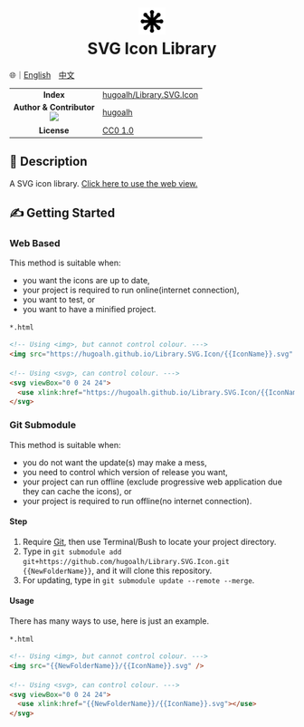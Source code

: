 # <div align="center"><img src="../SVG_Alt.svg" width=48 height=48 /><br />SVG Icon Library</div>

🌐｜<a href="./README.md">English</a>　<a href="./README.zh-hant.md">中文</a>

<table>
  <tr>
    <td align="center"><strong>Index</strong></td>
    <td><a href="https://github.com/hugoalh/Library.SVG.Icon">hugoalh/Library.SVG.Icon</a></td>
  </tr>
  <tr>
    <td align="center">
      <strong>Author & Contributor</strong><br />
      <img src="https://img.shields.io/github/contributors/hugoalh/Library.SVG.Icon?color=000000&label=%20" />
    </td>
    <td><a href="https://github.com/hugoalh">hugoalh</a></td>
  </tr>
  <tr>
    <td align="center"><strong>License</strong></td>
    <td>
      <a href="../LICENSE.md">CC0 1.0</a>
    </td>
  </tr>
</table>

## 📜 Description

A SVG icon library. <a href="https://hugoalh.github.io/Library.SVG.Icon">Click here to use the web view.</a>

## ✍ Getting Started

### Web Based

This method is suitable when:

- you want the icons are up to date, 
- your project is required to run online(internet connection),
- you want to test, or
- you want to have a minified project.

`*.html`

```html
<!-- Using <img>, but cannot control colour. --->
<img src="https://hugoalh.github.io/Library.SVG.Icon/{{IconName}}.svg" />

<!-- Using <svg>, can control colour. --->
<svg viewBox="0 0 24 24">
  <use xlink:href="https://hugoalh.github.io/Library.SVG.Icon/{{IconName}}.svg"></use>
</svg>
```

### Git Submodule

This method is suitable when:

- you do not want the update(s) may make a mess,
- you need to control which version of release you want,
- your project can run offline (exclude progressive web application due they can cache the icons), or
- your project is required to run offline(no internet connection).

#### Step

<ol>
  <li>Require <a href="https://git-scm.com/">Git</a>, then use Terminal/Bush to locate your project directory.</li>
  <li>Type in <code>git submodule add git+https://github.com/hugoalh/Library.SVG.Icon.git {{NewFolderName}}</code>, and it will clone this repository.</li>
  <li>For updating, type in <code>git submodule update --remote --merge</code>.</li>
</ol>

#### Usage

There has many ways to use, here is just an example.

`*.html`

```html
<!-- Using <img>, but cannot control colour. --->
<img src="{{NewFolderName}}/{{IconName}}.svg" />

<!-- Using <svg>, can control colour. --->
<svg viewBox="0 0 24 24">
  <use xlink:href="{{NewFolderName}}/{{IconName}}.svg"></use>
</svg>
```
